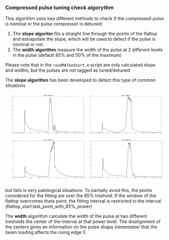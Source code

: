 ### Compressed pulse tuning check algorythm

This algorithm uses two different methods to check if the compressed pulse is nominal or the pulse compressor is detuned:

1. The **slope algoritm** fits a straight line through the points of the flattop and extrapolate the slope, which will be used to detect if the pulse is nominal or not.
2. The **width algorithm** measure the width of the pulse at 2 different levels in the pulse (default 85% and 50% of the maximum)

Please note that in the `readMATandsort.m` script are only calculated slope and widths, but the pulses are not tagged as tuned/detuned

The **slope algorithm** has been developed to detect this type of common situations

![sit](https://github.com/esenes/Dogleg-analysis/blob/master/manual/images/pjimage%20(1).jpg)

but fails is very patological situations. To partially avoid this, the points considered for the fitting are over the 85% treshold. If the window of the flattop overcomes thata point, the fitting interval is restricted to the interval (flattop_start:last_point_with_85%_power)

The **width** algorithm calculate the width of the pulse at two different tresholds the center of the interval at that power level. The disalignment of the centers gives an information on the pulse shape (rememeber that the beam loading affects the rising edge !). 
